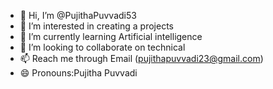 - 👋 Hi, I’m @PujithaPuvvadi53
- 👀 I’m interested in creating a projects
- 🌱 I’m currently learning Artificial intelligence
- 💞️ I’m looking to collaborate on technical
- 📫 Reach me through Email (pujithapuvvadi23@gmail.com)
- 😄 Pronouns:Pujitha Puvvadi
  

<!---
PujithaPuvvadi53/PujithaPuvvadi53 is a ✨ special ✨ repository because its `README.md` (this file) appears on your GitHub profile.
You can click the Preview link to take a look at your changes.
--->
